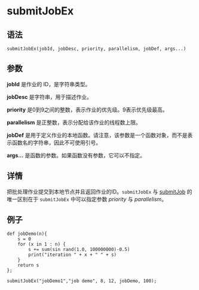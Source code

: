 # submitJobEx

## 语法

`submitJobEx(jobId, jobDesc, priority, parallelism, jobDef,
args...)`

## 参数

**jobId** 是作业的 ID，是字符串类型。

**jobDesc** 是字符串，用于描述作业。

**priority** 是0到9之间的整数，表示作业的优先级。9表示优先级最高。

**parallelism** 是正整数，表示分配给该作业的线程数上限。

**jobDef** 是用于定义作业的本地函数。请注意，该参数是一个函数对象，而不是表示函数名的字符串，因此不可使用引号。

**args...** 是函数的参数。如果函数没有参数，它可以不指定。

## 详情

把批处理作业提交到本地节点并且返回作业的ID。`submitJobEx` 与 [submitJob](submitJob.md) 的唯一区别在于 `submitJobEx`
中可以指定参数 *priority* 与 *parallelism*。

## 例子

```
def jobDemo(n){
    s = 0
    for (x in 1 : n) {
        s += sum(sin rand(1.0, 100000000)-0.5)
        print("iteration " + x + " " + s)
    }
    return s
};

submitJobEx("jobDemo1","job demo", 8, 12, jobDemo, 100);
```

